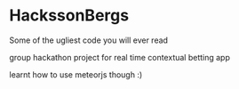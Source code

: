 HackssonBergs
=============
Some of the ugliest code you will ever read

group hackathon project for real time contextual betting app

learnt how to use meteorjs though :)
